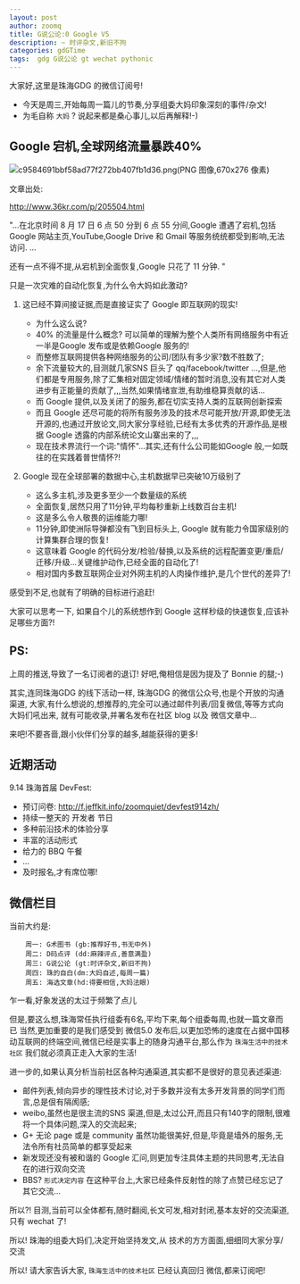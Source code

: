 ```yaml
---
layout: post
author: zoomq
title: G说公论:0 Google V5
description: ~ 时评杂文,新旧不拘
categories: gdGTime
tags:  gdg G说公论 gt wechat pythonic
---
```


大家好,这里是珠海GDG 的微信订阅号!

- 今天是周三,开始每周一篇儿的节奏,分享组委大妈印象深刻的事件/杂文!
- 为毛自称 `大妈` ? 说起来都是桑心事儿,以后再解释!-)


## Google 宕机,全球网络流量暴跌40%

![c9584691bbf58ad77f272bb407fb1d36.png(PNG 图像,670x276 像素)](http://a.36krcnd.com/photo/c9584691bbf58ad77f272bb407fb1d36.png)

文章出处:

http://www.36kr.com/p/205504.html

"...在北京时间 8 月 17 日 6 点 50 分到 6 点 55 分间,Google 遭遇了宕机,包括 Google 网站主页,YouTube,Google Drive 和 Gmail 等服务统统都受到影响,无法访问. 
...

还有一点不得不提,从宕机到全面恢复,Google 只花了 11 分钟. "

<!--more-->

只是一次灾难的自动化恢复,为什么令大妈如此激动?

1. 这已经不算间接证据,而是直接证实了 Google 即互联网的现实!

    - 为什么这么说?
    - 40% 的流量是什么概念? 可以简单的理解为整个人类所有网络服务中有近一半是Google 发布或是依赖Google 服务的!
    - 而整修互联网提供各种网络服务的公司/团队有多少家?数不胜数了;
    - 余下流量较大的,目测就几家SNS 巨头了 qq/facebook/twitter ...,但是,他们都是专用服务,除了汇集相对固定领域/情绪的暂时消息,没有其它对人类进步有正能量的贡献了,,,当然,如果情绪宣泄,有助维稳算贡献的话...
    - 而 Google 提供,以及关闭了的服务,都在切实支持人类的互联网创新探索
    - 而且 Google 还尽可能的将所有服务涉及的技术尽可能开放/开源,即使无法开源的,也通过开放论文,同大家分享经验,已经有太多优秀的开源作品,是根据 Google 透露的内部系统论文山寨出来的了,,,
    - 现在技术界流行一个词:"情怀"...其实,还有什么公司能如Google 般,一如既往的在实践着普世情怀?! 

2. Google 现在全球部署的数据中心,主机数据早已突破10万级别了

    - 这么多主机,涉及更多至少一个数量级的系统
    - 全面恢复,居然只用了11分钟,平均每秒重新上线数百台主机!
    - 这是多么令人敬畏的运维能力哪!
    - 11分钟,即使洲际导弹都没有飞到目标头上, Google 就有能力令国家级别的计算集群合理的恢复!
    - 这意味着 Google 的代码分发/检验/替换,以及系统的远程配置变更/重启/迁移/升级...关键维护动作,已经全面的自动化了!
    - 相对国内多数互联网企业对外网主机的人肉操作维护,是几个世代的差异了!


感受到不足,也就有了明确的目标进行追赶!

大家可以思考一下, 如果自个儿的系统想作到 Google 这样秒级的快速恢复,应该补足哪些方面?!



## PS:

上周的推送,导致了一名订阅者的退订! 好吧,俺相信是因为提及了 Bonnie 的腿;-)

其实,连同珠海GDG 的线下活动一样, 珠海GDG 的微信公众号,也是个开放的沟通渠道,
大家,有什么想说的,想推荐的,完全可以通过邮件列表/回复微信,等等方式向大妈们吼出来,
就有可能收录,并署名发布在社区 blog 以及 微信文章中...

来吧!不要吝啬,跟小伙伴们分享的越多,越能获得的更多!


## 近期活动


9.14 珠海首届 DevFest:

- 预订问卷: http://f.jeffkit.info/zoomquiet/devfest914zh/     
- 持续一整天的 开发者 节日
- 多种前沿技术的体验分享
- 丰富的活动形式
- 给力的 BBQ 午餐
- ... 
- 及时报名,才有席位哪!


## 微信栏目
当前大约是: 

        周一: G术图书 (gb:推荐好书,书无中外)
        周二: D码点评 (dd:麻辣评点,善意满盈)
        周三: G说公论 (gt:时评杂文,新旧不拘)
        周四: 珠的自白(dm:大妈自述,每周一篇)
        周五: 海选文章(hd:得要相信,大妈法眼)

乍一看,好象发送的太过于频繁了点儿

但是,要这么想,珠海常任执行组委有6名,平均下来,每个组委每周,也就一篇文章而已
当然,更加重要的是我们感受到 微信5.0 发布后,以更加恐怖的速度在占据中国移动互联网的终端空间,微信已经是实事上的随身沟通平台,那么作为 `珠海生活中的技术社区` 我们就必须真正走入大家的生活!

进一步的,如果认真分析当前社区各种沟通渠道,其实都不是很好的意见表述渠道:

- 邮件列表,倾向异步的理性技术讨论,对于多数并没有太多开发背景的同学们而言,总是佷有隔阂感;
- weibo,虽然也是很主流的SNS 渠道,但是,太过公开,而且只有140字的限制,很难将一个具体问题,深入的交流起来;
- G+ 无论 page 或是 community 虽然功能很美好,但是,毕竟是墙外的服务,无法令所有社员简单的都享受起来
- 新发现还没有被和谐的 Google 汇问,则更加专注具体主题的共同思考,无法自在的进行双向交流
- BBS? `形式决定内容` 在这种平台上,大家已经条件反射性的除了点赞已经忘记了其它交流... 

所以?! 目测,当前可以全体都有,随时翻阅,长文可发,相对封闭,基本友好的交流渠道,只有 wechat 了!

所以! 珠海的组委大妈们,决定开始坚持发文,从 技术的方方面面,细细同大家分享/交流

所以! 请大家告诉大家,  `珠海生活中的技术社区` 已经认真回归 微信,都来订阅吧!

